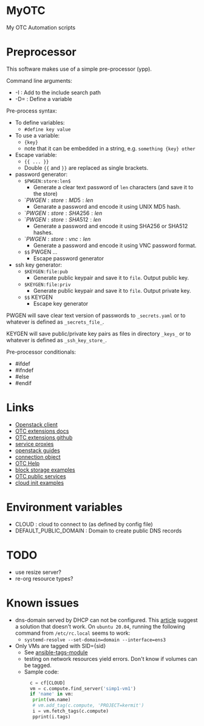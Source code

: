 # MyOTC

My OTC Automation scripts

# Preprocessor

This software makes use of a simple pre-processor (ypp).

Command line arguments:

- -I<path> : Add <path> to the include search path
- -D<key>=<value> : Define a variable

Pre-process syntax:

- To define variables:
  - `#define key value`
- To use a variable:
  - `{key}`
  - note that it can be embedded in a string, e.g. `something {key} other`
- Escape variable:
  - `{{ ... }}`
  - Double `{{` and `}}` are replaced as single brackets.
- password generator:
  - `$PWGEN:store:len$`
    - Generate a clear text password  of `len` characters (and save
      it to the store)
  - `$PWGEN:store:MD5:len$
    - Genarate a password and encode it using UNIX MD5 hash.
  - `$PWGEN:store:SHA256:len$
  - `$PWGEN:store:SHA512:len$
    - Generate a password and encode it using SHA256 or SHA512 hashes.
  - `$PWGEN:store:vnc:len$
    - Generate a password and encode it using VNC password format.
  - `$$` PWGEN ...
    - Escape password generator
- ssh key generator:
  - `$KEYGEN:file:pub`
    - Generate public keypair and save it to `file`.  Output public key.
  - `$KEYGEN:file:priv`
    - Generate public keypair and save it to `file`.  Output private key.
  - `$$` KEYGEN
    - Escape key generator

PWGEN will save clear text version of passwords to `_secrets.yaml` or
to whatever is defined as `_secrets_file_`.

KEYGEN will save public/private key pairs as files in directory
`_keys_` or to whatever is defined as `_ssh_key_store_`.

Pre-processor conditionals:

- #ifdef <variable>
- #ifndef <variable>
- #else
- #endif

# Links

- [Openstack client](https://pypi.org/project/python-openstackclient/)
- [OTC extensions docs](https://python-otcextensions.readthedocs.io/en/latest/)
- [OTC extensions github](https://github.com/opentelekomcloud/python-otcextensions)
- [service proxies](https://python-otcextensions.readthedocs.io/en/latest/sdk/proxies/index.html)
- [openstack guides](https://docs.openstack.org/openstacksdk/latest/user/index.html)
- [connection object](https://docs.openstack.org/openstacksdk/latest/user/connection.html)
- [OTC Help](https://docs.otc.t-systems.com/nat/index.html)
- [block storage examples](https://docs.otc.t-systems.com/devg/sdk/sdk_02_0017.html)
- [OTC public services](https://imagefactory.otc.t-systems.com/home/public-services-in-otc)
- [cloud init examples](https://cloudinit.readthedocs.io/en/latest/topics/examples.html)

# Environment variables

- CLOUD : cloud to connect to (as defined by config file)
- DEFAULT_PUBLIC_DOMAIN : Domain to create public DNS records

# TODO

- use resize server?
- re-org resource types?

# Known issues

- dns-domain served by DHCP can not be configured.  This [article](https://open-telekom-cloud.com/en/support/tutorials/image-factory-image-modifications)
  suggest a solution that doesn't work.  On `ubuntu 20.04`, running the
  following command from `/etc/rc.local` seems to work:
  - `systemd-resolve --set-domain=domain --interface=ens3`
- Only VMs are tagged with SID={sid}
  - See [ansible-tags-module](https://github.com/opentelekomcloud/ansible-collection-cloud/blob/6b1d83c0bd24318ceda0d6395c3fe4f05cb2375c/plugins/modules/tag.py)
  - testing on network resources yield errors.  Don't know if volumes can be tagged.
  - Sample code:
    ```python
      c = cf[CLOUD]
      vm = c.compute.find_server('simp1-vm1')
      if 'name' in vm:
       print(vm.name)
       # vm.add_tag(c.compute, 'PROJECT=kermit')
       i = vm.fetch_tags(c.compute)
       pprint(i.tags)

    ```

